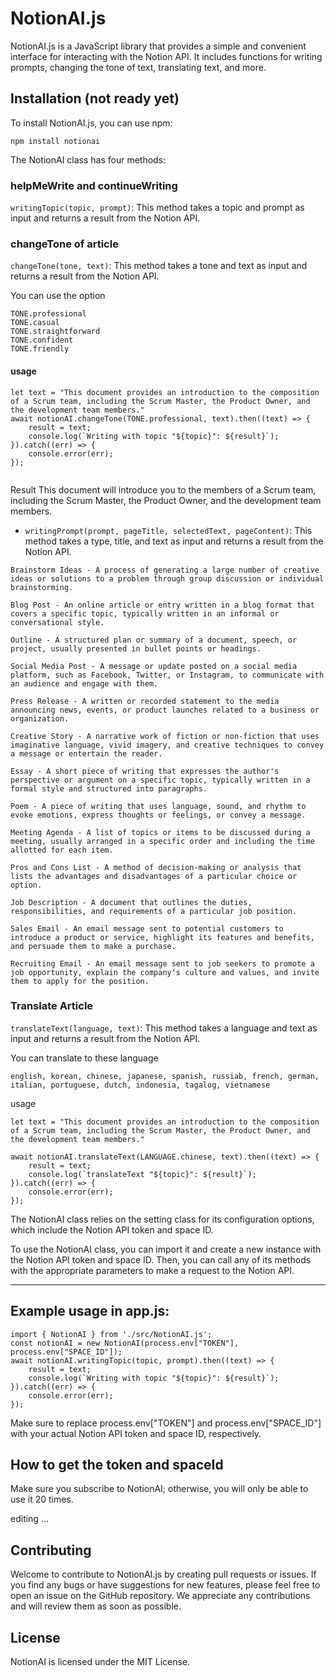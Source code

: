 # NotionAI.js

NotionAI.js is a JavaScript library that provides a simple and convenient interface for interacting with the Notion API. It includes functions for writing prompts, changing the tone of text, translating text, and more.

## Installation (not ready yet)

To install NotionAI.js, you can use npm:

```
npm install notionai
```

The NotionAI class has four methods:

### helpMeWrite and continueWriting
`writingTopic(topic, prompt)`: This method takes a topic and prompt as input and returns a result from the Notion API.


### changeTone of article
`changeTone(tone, text)`: This method takes a tone and text as input and returns a result from the Notion API.

You can use the option

``` 
TONE.professional
TONE.casual
TONE.straightforward
TONE.confident
TONE.friendly
```
#### usage

```
let text = "This document provides an introduction to the composition of a Scrum team, including the Scrum Master, the Product Owner, and the development team members."
await notionAI.changeTone(TONE.professional, text).then((text) => {
    result = text;
    console.log(`Writing with topic "${topic}": ${result}`);
}).catch((err) => {
    console.error(err);
});


```
Result
This document will introduce you to the members of a Scrum team, including the Scrum Master, the Product Owner, and the development team members.


- `writingPrompt(prompt, pageTitle, selectedText, pageContent)`: This method takes a type, title, and text as input and returns a result from the Notion API.

```
Brainstorm Ideas - A process of generating a large number of creative ideas or solutions to a problem through group discussion or individual brainstorming.

Blog Post - An online article or entry written in a blog format that covers a specific topic, typically written in an informal or conversational style.

Outline - A structured plan or summary of a document, speech, or project, usually presented in bullet points or headings.

Social Media Post - A message or update posted on a social media platform, such as Facebook, Twitter, or Instagram, to communicate with an audience and engage with them.

Press Release - A written or recorded statement to the media announcing news, events, or product launches related to a business or organization.

Creative Story - A narrative work of fiction or non-fiction that uses imaginative language, vivid imagery, and creative techniques to convey a message or entertain the reader.

Essay - A short piece of writing that expresses the author's perspective or argument on a specific topic, typically written in a formal style and structured into paragraphs.

Poem - A piece of writing that uses language, sound, and rhythm to evoke emotions, express thoughts or feelings, or convey a message.

Meeting Agenda - A list of topics or items to be discussed during a meeting, usually arranged in a specific order and including the time allotted for each item.

Pros and Cons List - A method of decision-making or analysis that lists the advantages and disadvantages of a particular choice or option.

Job Description - A document that outlines the duties, responsibilities, and requirements of a particular job position.

Sales Email - An email message sent to potential customers to introduce a product or service, highlight its features and benefits, and persuade them to make a purchase.

Recruiting Email - An email message sent to job seekers to promote a job opportunity, explain the company's culture and values, and invite them to apply for the position.
```

### Translate Article
`translateText(language, text)`: This method takes a language and text as input and returns a result from the Notion API.

You can translate to these language
```
english, korean, chinese, japanese, spanish, russiab, french, german, italian, portuguese, dutch, indonesia, tagalog, vietnamese
```

usage
```
let text = "This document provides an introduction to the composition of a Scrum team, including the Scrum Master, the Product Owner, and the development team members."

await notionAI.translateText(LANGUAGE.chinese, text).then((text) => {
    result = text;
    console.log(`translateText "${topic}": ${result}`);
}).catch((err) => {
    console.error(err);
});

```

The NotionAI class relies on the setting class for its configuration options, which include the Notion API token and space ID.

To use the NotionAI class, you can import it and create a new instance with the Notion API token and space ID. Then, you can call any of its methods with the appropriate parameters to make a request to the Notion API.


------
## Example usage in app.js:

```
import { NotionAI } from './src/NotionAI.js';
const notionAI = new NotionAI(process.env["TOKEN"], process.env["SPACE_ID"]);
await notionAI.writingTopic(topic, prompt).then((text) => {
    result = text;
    console.log(`Writing with topic "${topic}": ${result}`);
}).catch((err) => {
    console.error(err);
});
```

Make sure to replace process.env["TOKEN"] and process.env["SPACE_ID"] with your actual Notion API token and space ID, respectively.


## How to get the token and spaceId

Make sure you subscribe to NotionAI; otherwise, you will only be able to use it 20 times.

editing ...

## Contributing
Welcome to contribute to NotionAI.js by creating pull requests or issues. If you find any bugs or have suggestions for new features, please feel free to open an issue on the GitHub repository. We appreciate any contributions and will review them as soon as possible.

## License
NotionAI is licensed under the MIT License.

